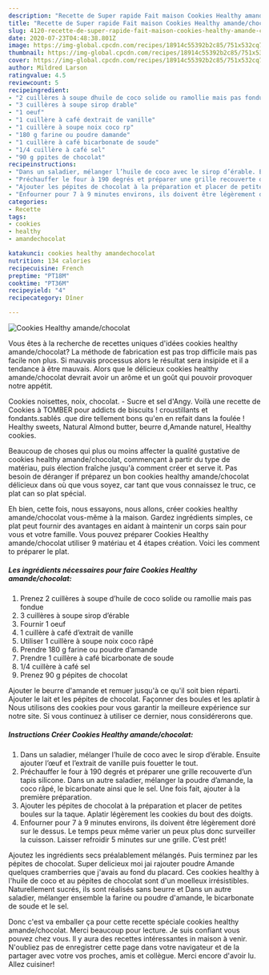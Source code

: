```yaml
---
description: "Recette de Super rapide Fait maison Cookies Healthy amande/chocolat"
title: "Recette de Super rapide Fait maison Cookies Healthy amande/chocolat"
slug: 4120-recette-de-super-rapide-fait-maison-cookies-healthy-amande-chocolat
date: 2020-07-23T04:48:38.801Z
image: https://img-global.cpcdn.com/recipes/18914c55392b2c85/751x532cq70/cookies-healthy-amandechocolat-photo-principale-de-la-recette.jpg
thumbnail: https://img-global.cpcdn.com/recipes/18914c55392b2c85/751x532cq70/cookies-healthy-amandechocolat-photo-principale-de-la-recette.jpg
cover: https://img-global.cpcdn.com/recipes/18914c55392b2c85/751x532cq70/cookies-healthy-amandechocolat-photo-principale-de-la-recette.jpg
author: Mildred Larson
ratingvalue: 4.5
reviewcount: 5
recipeingredient:
- "2 cuillères à soupe dhuile de coco solide ou ramollie mais pas fondue"
- "3 cuillères à soupe sirop drable"
- "1 oeuf"
- "1 cuillère à café dextrait de vanille"
- "1 cuillère à soupe noix coco rp"
- "180 g farine ou poudre damande"
- "1 cuillère à café bicarbonate de soude"
- "1/4 cuillère à café sel"
- "90 g ppites de chocolat"
recipeinstructions:
- "Dans un saladier, mélanger l’huile de coco avec le sirop d’érable. Ensuite ajouter l’œuf et l’extrait de vanille puis fouetter le tout."
- "Préchauffer le four à 190 degrés et préparer une grille recouverte d’un tapis silicone. Dans un autre saladier, mélanger la poudre d’amande, la coco râpé, le bicarbonate ainsi que le sel. Une fois fait, ajouter à la première préparation."
- "Ajouter les pépites de chocolat à la préparation et placer de petites boules sur la taque. Aplatir légèrement les cookies du bout des doigts."
- "Enfourner pour 7 à 9 minutes environs, ils doivent être légèrement doré sur le dessus. Le temps peux même varier un peux plus donc surveiller la cuisson. Laisser refroidir 5 minutes sur une grille. C’est prêt!"
categories:
- Recette
tags:
- cookies
- healthy
- amandechocolat

katakunci: cookies healthy amandechocolat 
nutrition: 134 calories
recipecuisine: French
preptime: "PT18M"
cooktime: "PT36M"
recipeyield: "4"
recipecategory: Dîner

---
```



![Cookies Healthy amande/chocolat](https://img-global.cpcdn.com/recipes/18914c55392b2c85/751x532cq70/cookies-healthy-amandechocolat-photo-principale-de-la-recette.jpg)

Vous êtes à la recherche de recettes uniques d'idées cookies healthy amande/chocolat? La méthode de fabrication est pas trop difficile mais pas facile non plus. Si mauvais processus alors le résultat sera insipide et il a tendance à être mauvais. Alors que le délicieux cookies healthy amande/chocolat devrait avoir un arôme et un goût qui pouvoir provoquer notre appétit.

Cookies noisettes, noix, chocolat. - Sucre et sel d&#39;Angy. Voilà une recette de Cookies à TOMBER pour addicts de biscuits ! croustillants et fondants.sablés .que dire tellement bons qu&#39;en en refait dans la foulée ! Healthy sweets, Natural Almond butter, beurre d,Amande naturel, Healthy cookies.

Beaucoup de choses qui plus ou moins affecter la qualité gustative de cookies healthy amande/chocolat, commençant à partir du type de matériau, puis élection fraîche jusqu'à comment créer et serve it. Pas besoin de déranger if préparez un bon cookies healthy amande/chocolat délicieux dans où que vous soyez, car tant que vous connaissez le truc, ce plat can so plat spécial.


Eh bien, cette fois, nous essayons, nous allons, créer cookies healthy amande/chocolat vous-même à la maison. Gardez ingrédients simples, ce plat peut fournir des avantages en aidant à maintenir un corps sain pour vous et votre famille. Vous pouvez préparer Cookies Healthy amande/chocolat utiliser 9 matériau et 4 étapes création. Voici les comment to préparer le plat.

<!--inarticleads1-->

##### Les ingrédients nécessaires pour faire Cookies Healthy amande/chocolat:

1. Prenez 2 cuillères à soupe d’huile de coco solide ou ramollie mais pas fondue
1.  3 cuillères à soupe sirop d’érable
1. Fournir 1 oeuf
1.  1 cuillère à café d’extrait de vanille
1. Utiliser 1 cuillère à soupe noix coco râpé
1. Prendre 180 g farine ou poudre d’amande
1. Prendre 1 cuillère à café bicarbonate de soude
1.  1/4 cuillère à café sel
1. Prenez 90 g pépites de chocolat


Ajouter le beurre d&#39;amande et remuer jusqu&#39;à ce qu&#39;il soit bien réparti. Ajouter le lait et les pépites de chocolat. Façonner des boules et les aplatir à Nous utilisons des cookies pour vous garantir la meilleure expérience sur notre site. Si vous continuez à utiliser ce dernier, nous considérerons que. 

<!--inarticleads2-->

##### Instructions Créer Cookies Healthy amande/chocolat:

1. Dans un saladier, mélanger l’huile de coco avec le sirop d’érable. Ensuite ajouter l’œuf et l’extrait de vanille puis fouetter le tout.
1. Préchauffer le four à 190 degrés et préparer une grille recouverte d’un tapis silicone. Dans un autre saladier, mélanger la poudre d’amande, la coco râpé, le bicarbonate ainsi que le sel. Une fois fait, ajouter à la première préparation.
1. Ajouter les pépites de chocolat à la préparation et placer de petites boules sur la taque. Aplatir légèrement les cookies du bout des doigts.
1. Enfourner pour 7 à 9 minutes environs, ils doivent être légèrement doré sur le dessus. Le temps peux même varier un peux plus donc surveiller la cuisson. Laisser refroidir 5 minutes sur une grille. C’est prêt!


Ajoutez les ingrédients secs préalablement mélangés. Puis terminez par les pépites de chocolat. Super delicieux moi jai rajouter poudre Amande quelques cramberries que j&#39;avais au fond du placard. Ces cookies healthy à l&#39;huile de coco et au pépites de chocolat sont d&#39;un moelleux irrésistibles. Naturellement sucrés, ils sont réalisés sans beurre et Dans un autre saladier, mélanger ensemble la farine ou poudre d&#39;amande, le bicarbonate de soude et le sel. 


Donc c'est va emballer ça pour cette recette spéciale cookies healthy amande/chocolat. Merci beaucoup pour lecture. Je suis confiant vous pouvez chez vous. Il y aura des recettes  intéressantes in maison à venir. N'oubliez pas de enregistrer cette page dans votre navigateur et de la partager avec votre vos proches, amis et collègue. Merci encore d'avoir lu. Allez cuisiner!
